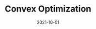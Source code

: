 ---
title: "Convex Optimization"
collection: teaching
type: "Teaching Assistant"
permalink: /teaching/2021-CVX
venue: "Sharif University of Technology, EE Department"
date: 2021-10-01
location: "Tehran, Iran"
---
